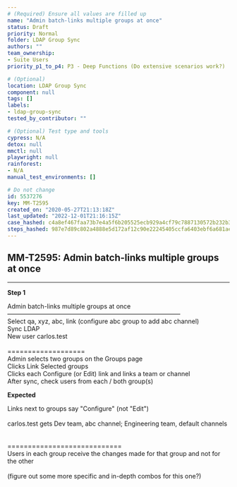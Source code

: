```yaml
---
# (Required) Ensure all values are filled up
name: "Admin batch-links multiple groups at once"
status: Draft
priority: Normal
folder: LDAP Group Sync
authors: ""
team_ownership: 
- Suite Users
priority_p1_to_p4: P3 - Deep Functions (Do extensive scenarios work?)

# (Optional)
location: LDAP Group Sync
component: null
tags: []
labels: 
- ldap-group-sync
tested_by_contributor: ""

# (Optional) Test type and tools
cypress: N/A
detox: null
mmctl: null
playwright: null
rainforest: 
- N/A
manual_test_environments: []

# Do not change
id: 5537276
key: MM-T2595
created_on: "2020-05-27T21:13:18Z"
last_updated: "2022-12-01T21:16:15Z"
case_hashed: c4a8ef467faa73b7e4a5f6b205525ecb929a4cf79c7887130572b232b3d402dcdac24f7213b8d1cf20e057959573f2d0
steps_hashed: 987e7d89c802a4888e5d172af12c90e22245405ccfa6403ebf6a681ae8717b59132deb476020d5974c70582651c20d86
---
```


<!-- (Auto-generated) Based on frontmatter's "key" and "name" -->

## MM-T2595: Admin batch-links multiple groups at once

---

**Step 1**

Admin batch-links multiple groups at once\
————————————————————————————\
Select qa, xyz, abc, link (configure abc group to add abc channel)\
Sync LDAP\
New user carlos.test\
\
\===================\
Admin selects two groups on the Groups page\
Clicks Link Selected groups\
Clicks each Configure (or Edit) link and links a team or channel\
After sync, check users from each / both group(s)

**Expected**

Links next to groups say "Configure" (not "Edit")\
\
carlos.test gets Dev team, abc channel; Engineering team, default channels\
\
\
\============================\
Users in each group receive the changes made for that group and not for the other\
\
(figure out some more specific and in-depth combos for this one?)
